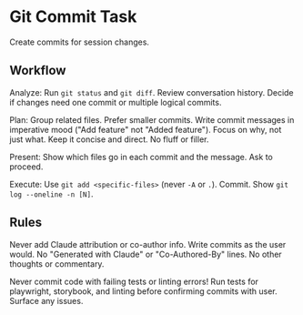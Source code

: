 # Git Commit Task

Create commits for session changes.

## Workflow

Analyze: Run `git status` and `git diff`. Review conversation history. Decide if changes need one commit or multiple logical commits.

Plan: Group related files. Prefer smaller commits. Write commit messages in imperative mood ("Add feature" not "Added feature"). Focus on why, not just what. Keep it concise and direct. No fluff or filler.

Present: Show which files go in each commit and the message. Ask to proceed.

Execute: Use `git add <specific-files>` (never `-A` or `.`). Commit. Show `git log --oneline -n [N]`.

## Rules

Never add Claude attribution or co-author info. Write commits as the user would. No "Generated with Claude" or "Co-Authored-By" lines. No other thoughts or commentary.


Never commit code with failing tests or linting errors!
Run tests for playwright, storybook, and linting before confirming commits with user. Surface any issues.  

